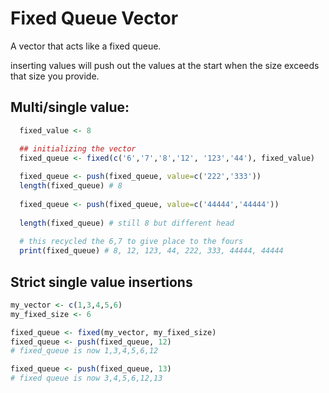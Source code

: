 # Fixed Queue Vector

A vector that acts like a fixed queue.  

inserting values will push out the values at the start when the size exceeds that size you provide.

## Multi/single value:

```R
  fixed_value <- 8

  ## initializing the vector
  fixed_queue <- fixed(c('6','7','8','12', '123','44'), fixed_value)
 
  fixed_queue <- push(fixed_queue, value=c('222','333'))
  length(fixed_queue) # 8
  
  fixed_queue <- push(fixed_queue, value=c('44444','44444'))
  
  length(fixed_queue) # still 8 but different head
  
  # this recycled the 6,7 to give place to the fours
  print(fixed_queue) # 8, 12, 123, 44, 222, 333, 44444, 44444
```
 
## Strict single value insertions

```R
my_vector <- c(1,3,4,5,6)
my_fixed_size <- 6

fixed_queue <- fixed(my_vector, my_fixed_size)
fixed_queue <- push(fixed_queue, 12)
# fixed_queue is now 1,3,4,5,6,12

fixed_queue <- push(fixed_queue, 13)
# fixed queue is now 3,4,5,6,12,13

```


